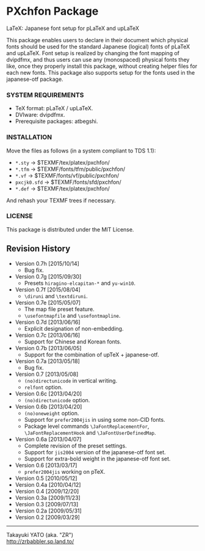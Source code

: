 PXchfon Package
===============

LaTeX: Japanese font setup for pLaTeX and upLaTeX

This package enables users to declare in their document which physical
fonts should be used for the standard Japanese (logical) fonts of pLaTeX
and upLaTeX. Font setup is realized by changing the font mapping of
dvipdfmx, and thus users can use any (monospaced) physical fonts they
like, once they properly install this package, without creating helper
files for each new fonts. This package also supports setup for the fonts
used in the japanese-otf package.

### SYSTEM REQUIREMENTS

  - TeX format: pLaTeX / upLaTeX.
  - DVIware: dvipdfmx.
  - Prerequisite packages: atbegshi.

### INSTALLATION

Move the files as follows (in a system compliant to TDS 1.1):

  - `*.sty`      → $TEXMF/tex/platex/pxchfon/
  - `*.tfm`      → $TEXMF/fonts/tfm/public/pxchfon/
  - `*.vf`       → $TEXMF/fonts/vf/public/pxchfon/
  - `pxcjk0.sfd` → $TEXMF/fonts/sfd/pxchfon/
  - `*.def`      → $TEXMF/tex/platex/pxchfon/

And rehash your TEXMF trees if necessary.

### LICENSE

This package is distributed under the MIT License.

Revision History
----------------

  * Version 0.7h [2015/10/14]
      - Bug fix.
  * Version 0.7g [2015/09/30]
      - Presets `hiragino-elcapitan-*` and `yu-win10`.
  * Version 0.7f [2015/08/04]
      - `\diruni` and `\textdiruni`.
  * Version 0.7e [2015/05/07]
      - The map file preset feature.
      - `\usefontmapfile` and `\usefontmapline`.
  * Version 0.7d [2013/06/16]
      - Explicit designation of non-embedding.
  * Version 0.7c [2013/06/16]
      - Support for Chinese and Korean fonts.
  * Version 0.7b [2013/06/05]
      - Support for the combination of upTeX + japanese-otf.
  * Version 0.7a [2013/05/18]
      - Bug fix.
  * Version 0.7  [2013/05/08]
      - `(no)directunicode` in vertical writing.
      - `relfont` option.
  * Version 0.6c [2013/04/20]
      - `(no)directunicode` option.
  * Version 0.6b [2013/04/20]
      - `(no)oneweight` option.
      - Support for `prefer2004jis` in using some non-CID fonts.
      - Package level commands `\JaFontReplacementFor`,
        `\JaFontReplacementHook` and `\JaFontUserDefinedMap`.
  * Version 0.6a [2013/04/07]
      - Complete revision of the preset settings.
      - Support for `jis2004` version of the japanese-otf font set.
      - Support for extra-bold  weight in the japanese-otf font set.
  * Version 0.6  [2013/03/17]
      - `prefer2004jis` working on pTeX.
  * Version 0.5  [2010/05/12]
  * Version 0.4a [2010/04/12]
  * Version 0.4  [2009/12/20]
  * Version 0.3a [2009/11/23]
  * Version 0.3  [2009/07/13]
  * Version 0.2a [2009/05/31]
  * Version 0.2  [2009/03/29]

--------------------
Takayuki YATO (aka. "ZR")  
http://zrbabbler.sp.land.to/
